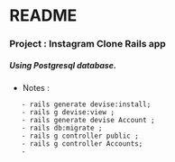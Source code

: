 # README

### Project : Instagram Clone Rails app



##### Using Postgresql database.


* Notes :
```
   - rails generate devise:install;
   - rails g devise:view ;
   - rails generate devise Account ;
   - rails db:migrate ;
   - rails g controller public ;
   - rails g controller Accounts;
   - 
```